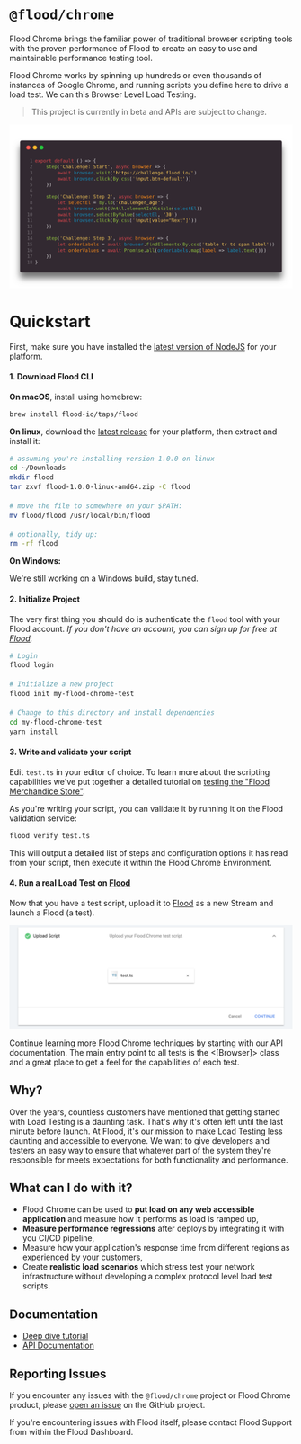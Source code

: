 # `@flood/chrome`

Flood Chrome brings the familiar power of traditional browser scripting tools with the proven performance of Flood to create an easy to use and maintainable performance testing tool.

Flood Chrome works by spinning up hundreds or even thousands of instances of Google Chrome, and running scripts you define here to drive a load test. We can this Browser Level Load Testing.

> This project is currently in beta and APIs are subject to change.

![Flood Chrome Example code](./docs/code-snippet.png)

# Quickstart

First, make sure you have installed the [latest version of NodeJS](https://nodejs.org) for your platform.

#### 1. Download Flood CLI

**On macOS**, install using homebrew:

```bash
brew install flood-io/taps/flood
```

**On linux**, download the [latest release](https://github.com/flood-io/cli/releases/latest) for your platform, then extract and install it:

```bash
# assuming you're installing version 1.0.0 on linux
cd ~/Downloads
mkdir flood
tar zxvf flood-1.0.0-linux-amd64.zip -C flood

# move the file to somewhere on your $PATH:
mv flood/flood /usr/local/bin/flood

# optionally, tidy up:
rm -rf flood
```

**On Windows:**

We're still working on a Windows build, stay tuned.

#### 2. Initialize Project

The very first thing you should do is authenticate the `flood` tool with your Flood account. _If you don't have an account, you can sign up for free at [Flood](https://flood.io)._

```bash
# Login
flood login

# Initialize a new project
flood init my-flood-chrome-test

# Change to this directory and install dependencies
cd my-flood-chrome-test
yarn install
```

#### 3. Write and validate your script

Edit `test.ts` in your editor of choice. To learn more about the scripting capabilities we've put together a detailed tutorial on [testing the "Flood Merchandice Store"](examples/scenario_1_wordpress.md).

As you're writing your script, you can validate it by running it on the Flood validation service:

```bash
flood verify test.ts
```

This will output a detailed list of steps and configuration options it has read from your script, then execute it within the Flood Chrome Environment.

#### 4. Run a real Load Test on [Flood](https://flood.io)

Now that you have a test script, upload it to [Flood](https://flood.io/app) as a new Stream and launch a Flood (a test).

![Upload your script to Tricentis Flood](examples/images/upload-script.png)

Continue learning more Flood Chrome techniques by starting with our API documentation. The main entry point to all tests is the <[Browser]> class and a great place to get a feel for the capabilities of each test.

## Why?

Over the years, countless customers have mentioned that getting started with Load Testing is a daunting task. That's why it's often left until the last minute before launch. At Flood, it's our mission to make Load Testing less daunting and accessible to everyone. We want to give developers and testers an easy way to ensure that whatever part of the system they're responsible for meets expectations for both functionality and performance.

## What can I do with it?

* Flood Chrome can be used to **put load on any web accessible application** and measure how it performs as load is ramped up,
* **Measure performance regressions** after deploys by integrating it with you CI/CD pipeline,
* Measure how your application's response time from different regions as experienced by your customers,
* Create **realistic load scenarios** which stress test your network infrastructure without developing a complex protocol level load test scripts.

## Documentation

* [Deep dive tutorial](examples/scenario_1_wordpress.md)
* [API Documentation](api/Browser.md)

## Reporting Issues

If you encounter any issues with the `@flood/chrome` project or Flood Chrome product, please [open an issue](https://github.com/flood-io/browser-test/issues) on the GitHub project.

If you're encountering issues with Flood itself, please contact Flood Support from within the Flood Dashboard.


[Flood]: Flood.md#flood